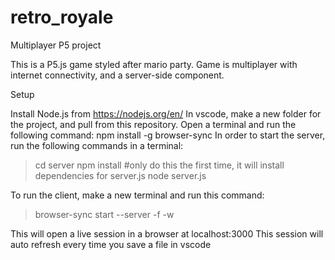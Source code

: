 # retro_royale
Multiplayer P5 project


This is a P5.js game styled after mario party.
Game is multiplayer with internet connectivity, and a server-side component.

Setup

Install Node.js from https://nodejs.org/en/
In vscode, make a new folder for the project, and pull from this repository.
Open a terminal and run the following command:
  npm install -g browser-sync
In order to start the server, run the following commands in a terminal:
>  cd server
>  npm install   #only do this the first time, it will install dependencies for server.js
>  node server.js

To run the client, make a new terminal and run this command:
>  browser-sync start --server -f -w

This will open a live session in a browser at localhost:3000
This session will auto refresh every time you save a file in vscode

